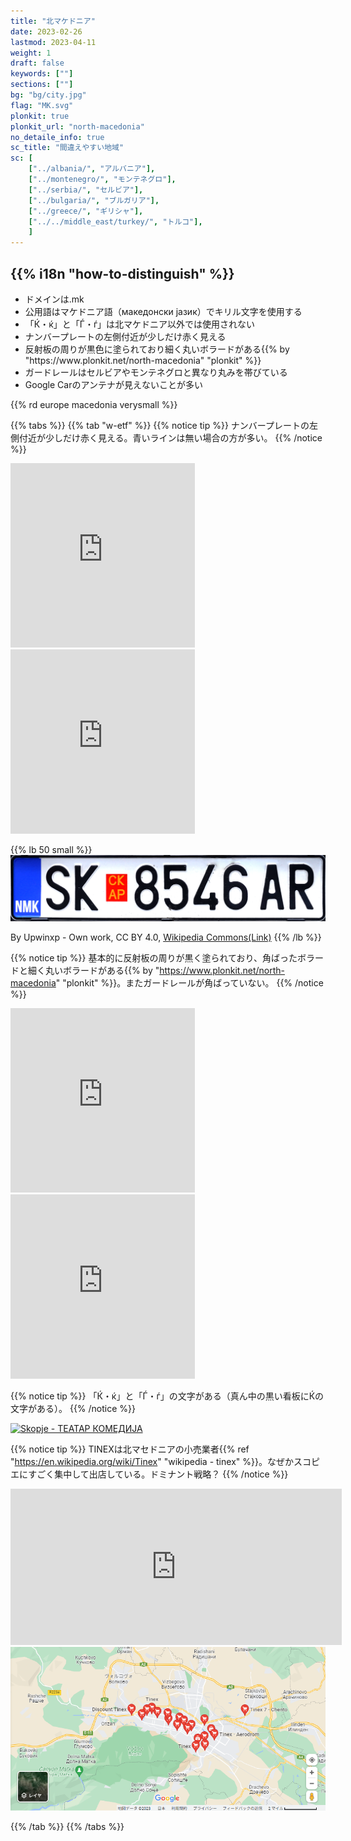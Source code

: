```yaml
---
title: "北マケドニア"
date: 2023-02-26
lastmod: 2023-04-11
weight: 1
draft: false
keywords: [""]
sections: [""]
bg: "bg/city.jpg"
flag: "MK.svg"
plonkit: true
plonkit_url: "north-macedonia"
no_detaile_info: true
sc_title: "間違えやすい地域"
sc: [
    ["../albania/", "アルバニア"],
    ["../montenegro/", "モンテネグロ"],
    ["../serbia/", "セルビア"],
    ["../bulgaria/", "ブルガリア"],
    ["../greece/", "ギリシャ"],
    ["../../middle_east/turkey/", "トルコ"],
    ]
---
```



<div class="main-desciption country-description">
    <h2 class="section-title">{{% i18n "how-to-distinguish" %}}</h2>
    <ul class="rule-list">
        <li>ドメインは<span class="quiz">.mk</span></li>
        <li>公用語はマケドニア語（македонски јазик）でキリル文字を使用<span class="quiz">する</span></li>
        <li>「<span class="quiz">Ќ・ќ</span>」と「<span class="quiz">Ѓ・ѓ</span>」は北マケドニア以外では使用されない</li>
        <li>ナンバープレートの左側付近が<span class="quiz">少しだけ赤く</span>見える</li>
        <li>反射板の周りが<span class="quiz">黒</span>色に塗られており<span class="quiz">細く丸い</span>ボラードがある{{% by "https://www.plonkit.net/north-macedonia" "plonkit" %}}</li>
        <li>ガードレールはセルビアやモンテネグロと異なり丸みを帯びている</li>
        <li>Google Carのアンテナが見えないことが多い</li>
    </ul>
    {{% rd europe macedonia verysmall %}}
</div>


{{% tabs  %}}
{{% tab "w-etf" %}}
{{% notice tip %}}
ナンバープレートの左側付近が<span class="quiz">少しだけ赤く</span>見える。青いラインは無い場合の方が多い。
{{% /notice %}}
<div class="googlemap-if">
<iframe src="https://www.google.com/maps/embed?pb=!4v1683488727497!6m8!1m7!1sEdQUhwPvCEpOWtH0MbnoJQ!2m2!1d41.99091810135219!2d21.46499973341666!3f20.31078082139549!4f-30.592458816852307!5f2.9083554603299264" width="295" height="295" style="border:0;" allowfullscreen="" loading="lazy" referrerpolicy="no-referrer-when-downgrade"></iframe>
<iframe src="https://www.google.com/maps/embed?pb=!4v1683488890983!6m8!1m7!1sgKxdD1yXh9tNwo2deS3DqA!2m2!1d41.99081838903857!2d21.46518823099309!3f202.19367154038568!4f-10.387930909500298!5f3.3140154436533846" width="295" height="295" style="border:0;" allowfullscreen="" loading="lazy" referrerpolicy="no-referrer-when-downgrade"></iframe>
</div>

{{% lb 50 small %}}
![](2023-06-15-01-21-09.png)

By Upwinxp - Own work, CC BY 4.0, <a href="https://commons.wikimedia.org/w/index.php?curid=77624620">Wikipedia Commons(Link)</a>
{{% /lb %}}


{{% notice tip %}}
基本的に反射板の周りが黒く塗られており、角ばったボラードと<span class="quiz">細く丸い</span>ボラードがある{{% by "https://www.plonkit.net/north-macedonia" "plonkit" %}}。またガードレールが角ばっていない。
{{% /notice %}}
<div class="googlemap-if">
<iframe src="https://www.google.com/maps/embed?pb=!4v1680354200981!6m8!1m7!1s8JLCET6LHx4XwuR--1pHzQ!2m2!1d41.77445223781045!2d20.86258415029428!3f244.64759863711743!4f-8.894598659661781!5f3.325193203789971" width="295" height="295" style="border:0;" allowfullscreen="" loading="lazy" referrerpolicy="no-referrer-when-downgrade"></iframe>
<iframe src="https://www.google.com/maps/embed?pb=!4v1683615532981!6m8!1m7!1sr3Dzyrpr3vs--ICyGtvqiw!2m2!1d41.94006930540755!2d21.6245100111042!3f243.73111582914936!4f-13.738625160745897!5f3.0989617672262404" width="295" height="295" style="border:0;" allowfullscreen="" loading="lazy" referrerpolicy="no-referrer-when-downgrade"></iframe>
</div>


{{% notice tip %}}
「<span class="quiz">Ќ・ќ</span>」と「<span class="quiz">Ѓ・ѓ</span>」の文字がある（真ん中の黒い看板にЌの文字がある）。
{{% /notice %}}
<div class="googlemap-if">
<a data-flickr-embed="true" href="https://www.flickr.com/photos/marcmatter/24811858157/" title="Skopje - ТЕАТАР КОМЕДИЈА"><img src="https://live.staticflickr.com/4615/24811858157_ed741ba4fb_z.jpg" width="640" height="427" alt="Skopje - ТЕАТАР КОМЕДИЈА"/></a><script async src="//embedr.flickr.com/assets/client-code.js" charset="utf-8"></script>
</div>



{{% notice tip %}}
TINEXは北マセドニアの小売業者{{% ref "https://en.wikipedia.org/wiki/Tinex" "wikipedia - tinex" %}}。なぜかスコピエにすごく集中して出店している。ドミナント戦略？
{{% /notice %}}
<div class="googlemap-if">
<iframe src="https://www.google.com/maps/embed?pb=!4v1686315288931!6m8!1m7!1srTCpo9hVCHjwqxsLsg_27g!2m2!1d41.97510302684993!2d21.45374083354337!3f213.89959290203691!4f9.107857485123375!5f1.6351547338655483" width="530" height="250" style="border:0;" allowfullscreen="" loading="lazy" referrerpolicy="no-referrer-when-downgrade"></iframe>
<div class="unclickable">
<img src="2023-06-09-23-16-18.png" width="530">
</div>
</div>

{{% /tab %}}
{{% /tabs %}}
